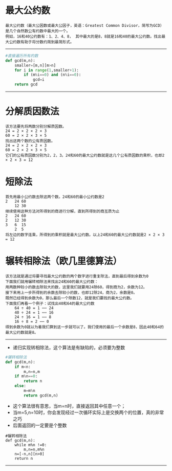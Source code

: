 # 最大公约数

```
最大公约数（最大公因数或最大公因子，英语：Greatest Common Divisor，简写为GCD）是几个自然数公有约数中最大的一个。
例如，16和40公约数有：1、2、4、8， 其中最大的是8，8就是16和40的最大公约数。找出最大公约数有助于将分数约简到最简形式。
```

***
```python
#直接遍历所有的数
def gcd(m,n):
    smaller=[m,n][m>n]
    for i in range(1,smaller+1):
        if (m%i==0) and (n%i==0):
            gcd=i
    return gcd
```
***

# 分解质因数法
```
该方法要先将两数分别分解质因数。
24 = 2 × 2 × 2 × 3
60 = 2 × 2 × 3 × 5
找出这两个数的公有质因数。
24 = 2 × 2 × 2 × 3
60 = 2 × 2 × 3 × 5
它们的公有质因数分别为2，2，3。24和60的最大公约数就是这几个公有质因数的乘积，也即2 × 2 × 3 = 12
```

# 短除法
```
首先用最小公约数去除这两个数。24和60的最小公约数是2
2	24 60
 	12 30
继续使用这种方法对所得到的商进行分解，直到所得到的商互质为止
2	24 60
2	12 30
3	6  15
 	2  5
将左边的数字连乘，所得到的乘积就是最大公约数。以上24和60的最大公约数就是2 × 2 × 3 = 12
```

# 辗转相除法（欧几里德算法）
```
该方法就是通过将要寻找最大公约数的两个数字进行重复除法，直到最后得到余数为0
下面我们就用辗转相除法来找出24和60的最大公约数：
用两数种较小的数去除较大的数，这里我们就要用24除60，得到商为2，余数为12。
接下来用上一步所得到的余数去除较小的数，也即12除24，商为2，余数是0。
既然已经得到余数为0，那么最后一个除数12，就是我们要找的最大公约数。
下面我们再看一个例子：试找出40和64的最大公约数
    64 ÷ 40 = 1 ⋯⋯ 24
    40 ÷ 24 = 1 ⋯⋯ 16
    24 ÷ 16 = 1 ⋯⋯ 8
    16 ÷ 8 = 2 ⋯⋯ 0
得到余数为0就以为着我们算到这一步就可以了。我们使用的最后一个余数是8，因此40和64的最大公约数就是8。
```
***
* 递归实现转相除法，这个算法是有缺陷的，必须要为整数
```python
#辗转相除法
def gcd(m,n):
    if m<n:
        m,n=n,m
    if m%n==0:
        return n
    else:
        m=m%n
        return gcd(m,n)
```

* 这个算法很有意思，当m=n时，直接返回其中任意一个；
* 当m=5,n=10时，你会发现经过一次循环实际上是交换两个的位置，真的非常之巧
* 后面返回的一定要是个整数
```
#辗转相除法
def gcd(m,n):
    while m%n !=0:
        m,n=n,m%n
    n=[-n,n][n>0]
    return n
```
***
